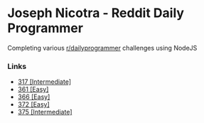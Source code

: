 # Joseph Nicotra - Reddit Daily Programmer

Completing various [r/dailyprogrammer](https://www.reddit.com/r/dailyprogrammer) challenges using NodeJS

### Links
  - [317 [Intermediate]](https://www.reddit.com/r/dailyprogrammer/comments/6eerfk/20170531_challenge_317_intermediate_counting/)
  - [361 [Easy]](https://www.reddit.com/r/dailyprogrammer/comments/8jcffg/20180514_challenge_361_easy_tally_program/)
  - [366 [Easy]](https://www.reddit.com/r/dailyprogrammer/comments/98ufvz/20180820_challenge_366_easy_word_funnel_1/)
  - [372 [Easy]](https://www.reddit.com/r/dailyprogrammer/comments/afxxca/20190114_challenge_372_easy_perfectly_balanced/)
  - [375 [Intermediate]](https://www.reddit.com/r/dailyprogrammer/comments/aq6gfy/20190213_challenge_375_intermediate_a_card/)
